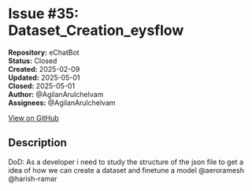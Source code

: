 # Issue #35: Dataset_Creation_eysflow

**Repository:** eChatBot  
**Status:** Closed  
**Created:** 2025-02-09  
**Updated:** 2025-05-01  
**Closed:** 2025-05-01  
**Author:** @AgilanArulchelvam  
**Assignees:** @AgilanArulchelvam  

[View on GitHub](https://github.com/Simtestlab/eChatBot/issues/35)

## Description

DoD:
As a developer i need to study the structure of the json file to get a idea of how we can create a dataset and finetune a model @aeroramesh @harish-ramar 